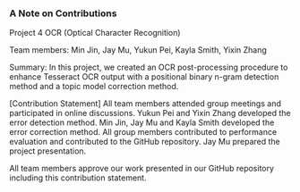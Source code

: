 ### A Note on Contributions

Project 4 OCR (Optical Character Recognition)

Team members: Min Jin, Jay Mu, Yukun Pei, Kayla Smith, Yixin Zhang

Summary: In this project, we created an OCR post-processing procedure to enhance Tesseract OCR output with a positional binary n-gram detection method and a topic model correction method. 

[Contribution Statement] All team members attended group meetings and participated in online discussions. Yukun Pei and Yixin Zhang developed the error detection method. Min Jin, Jay Mu and Kayla Smith developed the error correction method. All group members contributed to performance evaluation and contributed to the GitHub repository. Jay Mu prepared the project presentation. 

All team members approve our work presented in our GitHub repository including this contribution statement.
